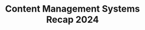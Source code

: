 ---
title: "Content Management Systems Recap 2024"
use_math: false
categories:
  - Web Development
tags:
  - wordpress
  - webflow
---